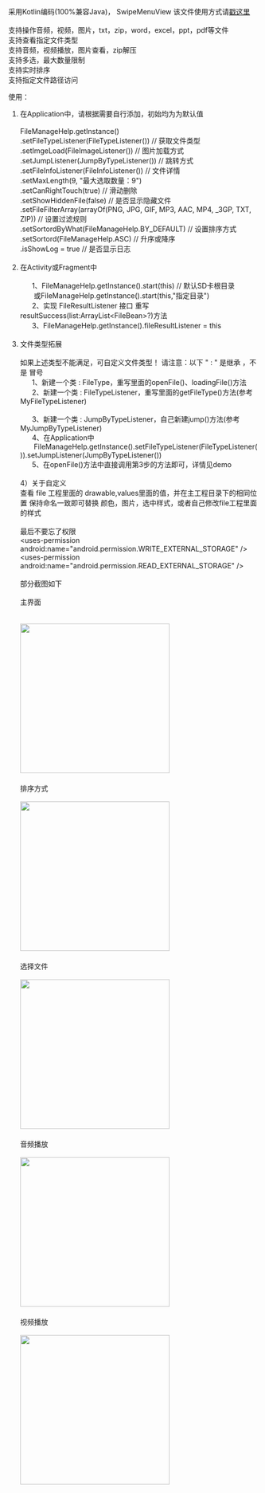 采用Kotlin编码(100%兼容Java)， SwipeMenuView 该文件使用方式请<a href="https://github.com/jdsjlzx/LRecyclerView">戳这里</a><br><br>
支持操作音频，视频，图片，txt，zip，word，excel，ppt，pdf等文件<br> 
支持查看指定文件类型<br> 
支持音频，视频播放，图片查看，zip解压<br> 
支持多选，最大数量限制<br> 
支持实时排序<br>
支持指定文件路径访问<br> 

使用：<br>
1) 在Application中，请根据需要自行添加，初始均为为默认值<br><br>
FileManageHelp.getInstance()<br>
                .setFileTypeListener(FileTypeListener()) // 获取文件类型<br>
                .setImgeLoad(FileImageListener()) // 图片加载方式<br>
                .setJumpListener(JumpByTypeListener()) // 跳转方式 <br>
                .setFileInfoListener(FileInfoListener()) // 文件详情 <br>
                .setMaxLength(9, "最大选取数量：9") <br>
                .setCanRightTouch(true) // 滑动删除 <br>
                .setShowHiddenFile(false) // 是否显示隐藏文件 <br>
                .setFileFilterArray(arrayOf(PNG, JPG, GIF, MP3, AAC, MP4, _3GP, TXT, ZIP)) // 设置过滤规则<br>
                .setSortordByWhat(FileManageHelp.BY_DEFAULT) // 设置排序方式<br>
                .setSortord(FileManageHelp.ASC) // 升序或降序<br>
                .isShowLog = true // 是否显示日志<br><br>
2) 在Activity或Fragment中<br><br>
&nbsp;&nbsp;&nbsp;&nbsp;&nbsp;&nbsp;1、FileManageHelp.getInstance().start(this) // 默认SD卡根目录<br>
&nbsp;&nbsp;&nbsp;&nbsp;&nbsp;&nbsp;&nbsp;或FileManageHelp.getInstance().start(this,"指定目录")<br>
&nbsp;&nbsp;&nbsp;&nbsp;&nbsp;&nbsp;2、实现 FileResultListener 接口 重写 resultSuccess(list:ArrayList\<FileBean\>?)方法 <br>
&nbsp;&nbsp;&nbsp;&nbsp;&nbsp;&nbsp;3、FileManageHelp.getInstance().fileResultListener = this 
<br><br>
3) 文件类型拓展 <br><br>
如果上述类型不能满足，可自定义文件类型！ 请注意：以下 " : " 是继承 ，不是 冒号<br>
&nbsp;&nbsp;&nbsp;&nbsp;&nbsp;&nbsp;1、新建一个类 : FileType，重写里面的openFile()、loadingFile()方法<br>
&nbsp;&nbsp;&nbsp;&nbsp;&nbsp;&nbsp;2、新建一个类 : FileTypeListener，重写里面的getFileType()方法(参考MyFileTypeListener)<br><br>
&nbsp;&nbsp;&nbsp;&nbsp;&nbsp;&nbsp;3、新建一个类 : JumpByTypeListener，自己新建jump()方法(参考MyJumpByTypeListener)<br>
&nbsp;&nbsp;&nbsp;&nbsp;&nbsp;&nbsp;4、在Application中<br>&nbsp;&nbsp;&nbsp;&nbsp;&nbsp;&nbsp;&nbsp;FileManageHelp.getInstance().setFileTypeListener(FileTypeListener()).setJumpListener(JumpByTypeListener())<br>
&nbsp;&nbsp;&nbsp;&nbsp;&nbsp;&nbsp;5、在openFile()方法中直接调用第3步的方法即可，详情见demo
<br><br>
4）关于自定义<br>
查看 file 工程里面的 drawable,values里面的值，并在主工程目录下的相同位置 保持命名一致即可替换 颜色，图片，选中样式，或者自己修改file工程里面的样式
<br><br>
最后不要忘了权限<br>
\<uses-permission android:name="android.permission.WRITE_EXTERNAL_STORAGE" /\><br>
\<uses-permission android:name="android.permission.READ_EXTERNAL_STORAGE" /\><br><br>
部分截图如下<br><br>
主界面<br><br>    
<img src = "file/src/main/assets/file_manager_main.png" width = 300px><br><br>
排序方式<br><br>
<img src = "file/src/main/assets/file_manager_sort.png" width = 300px><br><br>
选择文件<br><br>
<img src = "file/src/main/assets/file_manager_selected.png" width = 300px><br><br>
音频播放<br><br>
<img src = "file/src/main/assets/file_manager_music.png" width = 300px></br><br>
视频播放<br><br>
<img src = "file/src/main/assets/file_manager_video.png" width = 300px></br><br>


 
